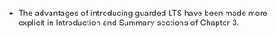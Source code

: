 * The advantages of introducing guarded LTS have been made more explicit in 
  Introduction and Summary sections of Chapter 3.
